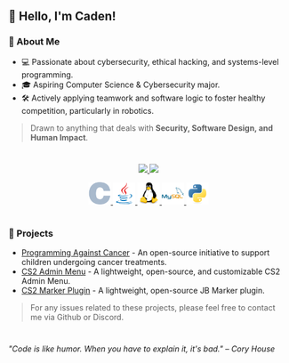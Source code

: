 ## 👋 Hello, I'm Caden!
<h3 align="left">🧠 About Me</h2>

- 💻 Passionate about cybersecurity, ethical hacking, and systems-level programming.
- 🎓 Aspiring Computer Science & Cybersecurity major.
- 🛠️ Actively applying teamwork and software logic to foster healthy competition, particularly in robotics.

> Drawn to anything that deals with **Security, Software Design, and Human Impact**.

# 

<p align="center">
  <a href="https://github.com/thattamer?tab=repositories">
    <img src="https://img.shields.io/badge/Github-181717?style=for-the-badge&logo=github&logoColor=white"/>
  </a>
  <a href="https://discord.com/users/thattamer">
    <img src="https://img.shields.io/badge/Discord-7289DA?style=for-the-badge&logo=discord&logoColor=white"/>
  </a>
</p>
<p align="center"> <a href="https://www.cprogramming.com/" target="_blank" rel="noreferrer"> <img src="https://raw.githubusercontent.com/devicons/devicon/master/icons/c/c-original.svg" alt="c" width="40" height="40"/> </a> <a href="https://www.java.com" target="_blank" rel="noreferrer"> <img src="https://raw.githubusercontent.com/devicons/devicon/master/icons/java/java-original.svg" alt="java" width="40" height="40"/> </a> <a href="https://www.linux.org/" target="_blank" rel="noreferrer"> <img src="https://raw.githubusercontent.com/devicons/devicon/master/icons/linux/linux-original.svg" alt="linux" width="40" height="40"/> </a> <a href="https://www.mysql.com/" target="_blank" rel="noreferrer"> <img src="https://raw.githubusercontent.com/devicons/devicon/master/icons/mysql/mysql-original-wordmark.svg" alt="mysql" width="40" height="40"/> </a> <a href="https://www.python.org" target="_blank" rel="noreferrer"> <img src="https://raw.githubusercontent.com/devicons/devicon/master/icons/python/python-original.svg" alt="python" width="40" height="40"/> </a> </p>

# 

### 🚀 Projects
- [Programming Against Cancer](https://github.com/ThatTamer/ProgrammingAgainstCancer) - An open-source initiative to support children undergoing cancer treatments.
- [CS2 Admin Menu](https://github.com/ThatTamer/CS2AdminMenu) - A lightweight, open-source, and customizable CS2 Admin Menu.
- [CS2 Marker Plugin](https://github.com/ThatTamer/CS2-Marker) - A lightweight, open-source JB Marker plugin.

> For any issues related to these projects, please feel free to contact me via Github or Discord.

# 

*"Code is like humor. When you have to explain it, it's bad." – Cory House*
